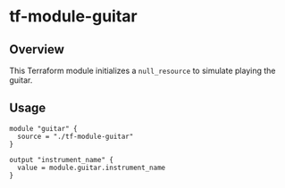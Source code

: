 # tf-module-guitar

## Overview
This Terraform module initializes a `null_resource` to simulate playing the guitar.

## Usage
```hcl
module "guitar" {
  source = "./tf-module-guitar"
}

output "instrument_name" {
  value = module.guitar.instrument_name
}
